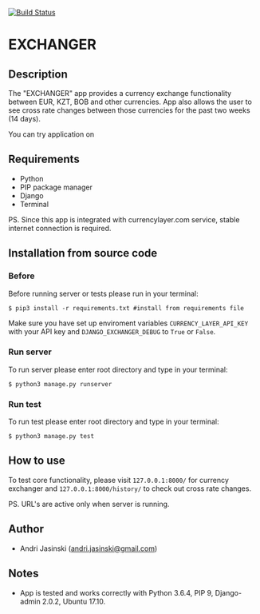 [![Build Status](https://travis-ci.org/andrijasinski/exchanger.svg?branch=master)](https://travis-ci.org/andrijasinski/exchanger)

# EXCHANGER

## Description

The "EXCHANGER" app provides a currency exchange functionality between EUR, KZT, BOB and other currencies. App also allows the user to see cross rate changes between those currencies for the past two weeks (14 days).

You can try application on 

## Requirements

* Python
* PIP package manager
* Django
* Terminal

PS. Since this app is integrated with currencylayer.com service, stable internet connection is required.

## Installation from source code

### Before

Before running server or tests please run in your terminal:
```
$ pip3 install -r requirements.txt #install from requirements file 
```

Make sure you have set up enviroment variables `CURRENCY_LAYER_API_KEY` with your API key and `DJANGO_EXCHANGER_DEBUG` to `True` or `False`. 

### Run server
To run server please enter root directory and type in your terminal:
```
$ python3 manage.py runserver
```

### Run test
To run test please enter root directory and type in your terminal:
```
$ python3 manage.py test
```

## How to use

To test core functionality, please visit `127.0.0.1:8000/` for currency exchanger and `127.0.0.1:8000/history/` to check out cross rate changes. 

PS. URL's are active only when server is running. 

## Author
* Andri Jasinski (andri.jasinski@gmail.com)

## Notes
* App is tested and works correctly with Python 3.6.4, PIP 9, Django-admin 2.0.2, Ubuntu 17.10.
